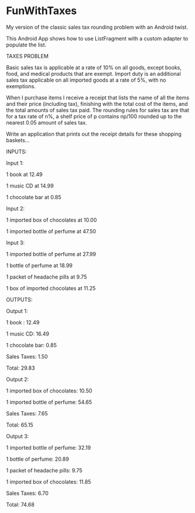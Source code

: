 FunWithTaxes
============
My version of the classic sales tax rounding problem with an Android twist.

This Android App shows how to use ListFragment with a custom adapter to populate the list.

TAXES PROBLEM

Basic sales tax is applicable at a rate of 10% on all goods, except books, food,
and medical products that are exempt. Import duty is an additional sales tax
applicable on all imported goods at a rate of 5%, with no exemptions.

When I purchase items I receive a receipt that lists the name of all the items and
their price (including tax), finishing with the total cost of the items, and the total
amounts of sales tax paid. The rounding rules for sales tax are that for a tax rate
of n%, a shelf price of p contains np/100 rounded up to the nearest 0.05 amount
of sales tax.

Write an application that prints out the receipt details for these shopping
baskets...



INPUTS:


Input 1:

1 book at 12.49

1 music CD at 14.99

1 chocolate bar at 0.85


Input 2:

1 imported box of chocolates at 10.00

1 imported bottle of perfume at 47.50


Input 3:

1 imported bottle of perfume at 27.99

1 bottle of perfume at 18.99

1 packet of headache pills at 9.75

1 box of imported chocolates at 11.25



OUTPUTS:

Output 1:

1 book : 12.49

1 music CD: 16.49

1 chocolate bar: 0.85

Sales Taxes: 1.50

Total: 29.83


Output 2:

1 imported box of chocolates: 10.50

1 imported bottle of perfume: 54.65

Sales Taxes: 7.65

Total: 65.15


Output 3:

1 imported bottle of perfume: 32.19

1 bottle of perfume: 20.89

1 packet of headache pills: 9.75

1 imported box of chocolates: 11.85

Sales Taxes: 6.70

Total: 74.68
